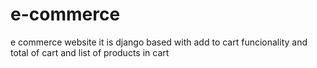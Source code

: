 # e-commerce
e commerce website it is django based with add to cart funcionality and total of cart and list of products in cart
